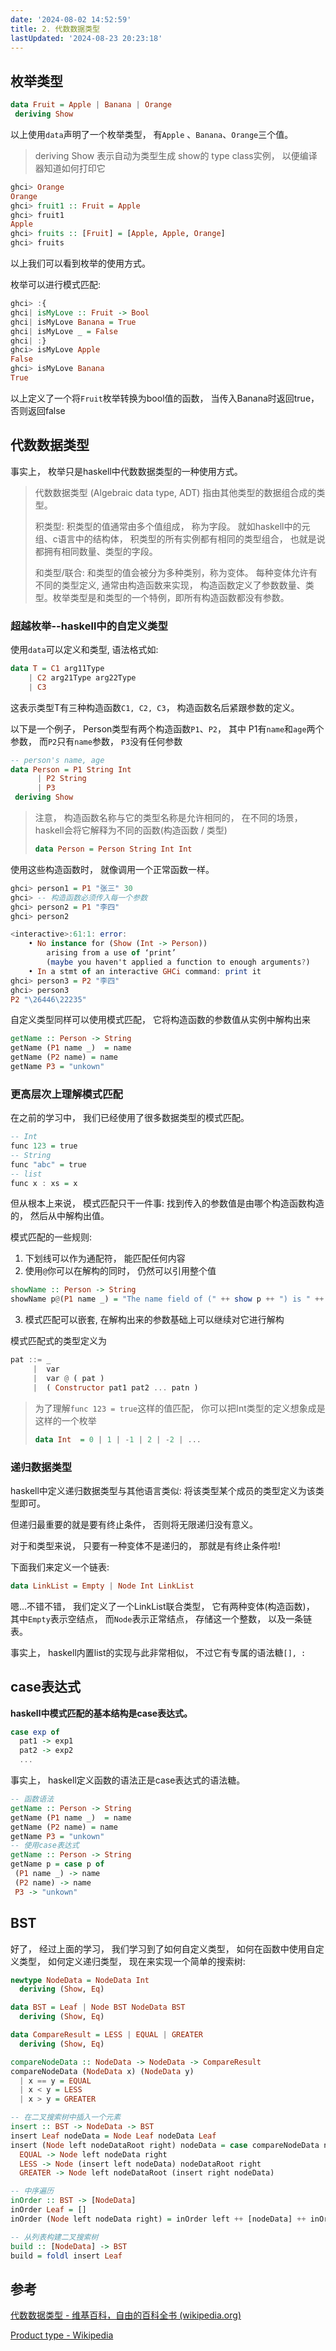 ```yaml
---
date: '2024-08-02 14:52:59'
title: 2. 代数数据类型
lastUpdated: '2024-08-23 20:23:18'
---
```


## 枚举类型

```haskell
data Fruit = Apple | Banana | Orange
 deriving Show
```

以上使用`data`声明了一个枚举类型， 有`Apple` 、`Banana`、`Orange`三个值。

> deriving Show 表示自动为类型生成 show的 type class实例， 以便编译器知道如何打印它

```haskell
ghci> Orange
Orange
ghci> fruit1 :: Fruit = Apple
ghci> fruit1
Apple
ghci> fruits :: [Fruit] = [Apple, Apple, Orange]
ghci> fruits
```

以上我们可以看到枚举的使用方式。

枚举可以进行模式匹配:

```haskell
ghci> :{
ghci| isMyLove :: Fruit -> Bool
ghci| isMyLove Banana = True
ghci| isMyLove _ = False
ghci| :}
ghci> isMyLove Apple
False
ghci> isMyLove Banana
True
```

以上定义了一个将`Fruit`枚举转换为bool值的函数， 当传入Banana时返回true， 否则返回false

## 代数数据类型

事实上， 枚举只是haskell中代数数据类型的一种使用方式。

> 代数数据类型 (Algebraic data type, ADT) 指由其他类型的数据组合成的类型。
>
> 积类型: 积类型的值通常由多个值组成， 称为字段。 就如haskell中的元组、c语言中的结构体， 积类型的所有实例都有相同的类型组合， 也就是说都拥有相同数量、类型的字段。
>
> 和类型/联合: 和类型的值会被分为多种类别，称为变体。 每种变体允许有不同的类型定义, 通常由构造函数来实现， 构造函数定义了参数数量、类型。枚举类型是和类型的一个特例，即所有构造函数都没有参数。

### 超越枚举--haskell中的自定义类型

使用`data`可以定义和类型, 语法格式如:

```haskell
data T = C1 arg11Type
    | C2 arg21Type arg22Type
    | C3
```

这表示类型T有三种构造函数`C1, C2, C3`， 构造函数名后紧跟参数的定义。

以下是一个例子， Person类型有两个构造函数`P1`、`P2`， 其中 P1有`name`和`age`两个参数， 而`P2`只有`name`参数， `P3`没有任何参数

```haskell
-- person's name, age
data Person = P1 String Int
      | P2 String
      | P3
 deriving Show
```

> 注意， 构造函数名称与它的类型名称是允许相同的， 在不同的场景， haskell会将它解释为不同的函数(构造函数 / 类型)
>
> ```haskell
> data Person = Person String Int Int
> ```

使用这些构造函数时， 就像调用一个正常函数一样。

```haskell
ghci> person1 = P1 "张三" 30
ghci> -- 构造函数必须传入每一个参数
ghci> person2 = P1 "李四"
ghci> person2

<interactive>:61:1: error:
    • No instance for (Show (Int -> Person))
        arising from a use of ‘print’
        (maybe you haven't applied a function to enough arguments?)
    • In a stmt of an interactive GHCi command: print it
ghci> person3 = P2 "李四"
ghci> person3
P2 "\26446\22235"
```

自定义类型同样可以使用模式匹配， 它将构造函数的参数值从实例中解构出来

```haskell
getName :: Person -> String
getName (P1 name _)  = name
getName (P2 name) = name
getName P3 = "unkown"
```

### 更高层次上理解模式匹配

在之前的学习中， 我们已经使用了很多数据类型的模式匹配。

```haskell
-- Int
func 123 = true
-- String
func "abc" = true
-- list
func x : xs = x
```

但从根本上来说， 模式匹配只干一件事: 找到传入的参数值是由哪个构造函数构造的， 然后从中解构出值。

模式匹配的一些规则:

1. 下划线可以作为通配符， 能匹配任何内容
2. 使用`@`你可以在解构的同时， 仍然可以引用整个值

```haskell
showName :: Person -> String
showName p@(P1 name _) = "The name field of (" ++ show p ++ ") is " ++ name
```

3. 模式匹配可以嵌套, 在解构出来的参数基础上可以继续对它进行解构

模式匹配式的类型定义为

```haskell
pat ::= _
     |  var
     |  var @ ( pat )
     |  ( Constructor pat1 pat2 ... patn )
```

> 为了理解`func 123 = true`这样的值匹配， 你可以把Int类型的定义想象成是这样的一个枚举
>
> ```haskell
> data Int  = 0 | 1 | -1 | 2 | -2 | ...
> ```
>

### 递归数据类型

haskell中定义递归数据类型与其他语言类似: 将该类型某个成员的类型定义为该类型即可。

但递归最重要的就是要有终止条件， 否则将无限递归没有意义。

对于和类型来说， 只要有一种变体不是递归的， 那就是有终止条件啦!

下面我们来定义一个链表:

```haskell
data LinkList = Empty | Node Int LinkList
```

嗯...不错不错， 我们定义了一个LinkList联合类型， 它有两种变体(构造函数)， 其中`Empty`表示空结点， 而`Node`表示正常结点， 存储这一个整数， 以及一条链表。

事实上， haskell内置list的实现与此非常相似， 不过它有专属的语法糖`[], :`

## case表达式

**haskell中模式匹配的基本结构是case表达式。**

```haskell
case exp of
  pat1 -> exp1
  pat2 -> exp2
  ...
```

事实上， haskell定义函数的语法正是case表达式的语法糖。

```haskell
-- 函数语法
getName :: Person -> String
getName (P1 name _)  = name
getName (P2 name) = name
getName P3 = "unkown"
-- 使用case表达式
getName :: Person -> String
getName p = case p of
 (P1 name _) -> name
 (P2 name) -> name
 P3 -> "unkown"
```

## BST

好了， 经过上面的学习， 我们学习到了如何自定义类型， 如何在函数中使用自定义类型， 如何定义递归类型， 现在来实现一个简单的搜索树:

```haskell
newtype NodeData = NodeData Int
  deriving (Show, Eq)

data BST = Leaf | Node BST NodeData BST
  deriving (Show, Eq)

data CompareResult = LESS | EQUAL | GREATER
  deriving (Show, Eq)

compareNodeData :: NodeData -> NodeData -> CompareResult
compareNodeData (NodeData x) (NodeData y)
  | x == y = EQUAL
  | x < y = LESS
  | x > y = GREATER

-- 在二叉搜索树中插入一个元素
insert :: BST -> NodeData -> BST
insert Leaf nodeData = Node Leaf nodeData Leaf
insert (Node left nodeDataRoot right) nodeData = case compareNodeData nodeData nodeDataRoot of
  EQUAL -> Node left nodeData right
  LESS -> Node (insert left nodeData) nodeDataRoot right
  GREATER -> Node left nodeDataRoot (insert right nodeData)

-- 中序遍历
inOrder :: BST -> [NodeData]
inOrder Leaf = []
inOrder (Node left nodeData right) = inOrder left ++ [nodeData] ++ inOrder right

-- 从列表构建二叉搜索树
build :: [NodeData] -> BST
build = foldl insert Leaf
```

## 参考

[代数数据类型 - 维基百科，自由的百科全书 (wikipedia.org)](https://zh.wikipedia.org/wiki/代数数据类型)

[Product type - Wikipedia](https://en.wikipedia.org/wiki/Product_type)
